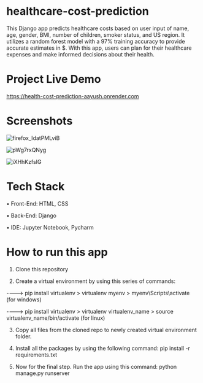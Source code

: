 # healthcare-cost-prediction
This Django app predicts healthcare costs based on user input of name, age, gender, BMI, number of children, smoker status, and US region. It utilizes a random forest model with a 97% training accuracy to provide accurate estimates in $. With this app, users can plan for their healthcare expenses and make informed decisions about their health.
 
# Project Live Demo
https://health-cost-prediction-aayush.onrender.com

# Screenshots
![firefox_IdatPMLviB](https://user-images.githubusercontent.com/29508011/221406499-5e18aeff-79d0-4dc7-9a7f-2f6d444fc6ea.png)

![pWg7rxQNyg](https://user-images.githubusercontent.com/29508011/221406511-804971b0-0694-48f7-b1c1-7e2929c8e0b8.png)

![iXHhKzfsIG](https://user-images.githubusercontent.com/29508011/221406519-eeaaf04e-2009-4d81-9122-d2bcb283feab.png)

# Tech Stack
•	Front-End: HTML, CSS

•	Back-End: Django

•	IDE: Jupyter Notebook, Pycharm

# How to run this app
1) Clone this repository

2) Create a virtual environment by using this series of commands:

 ----> pip install virtualenv > virtualenv myenv > myenv\Scripts\activate (for windows)

 ----> pip install virtualenv > virtualenv virtualenv_name > source virtualenv_name/bin/activate (for linux)

3) Copy all files from the cloned repo to newly created virtual environment folder.

4) Install all the packages by using the following command: pip install -r requirements.txt
 
5) Now for the final step. Run the app using this command: python manage.py runserver
